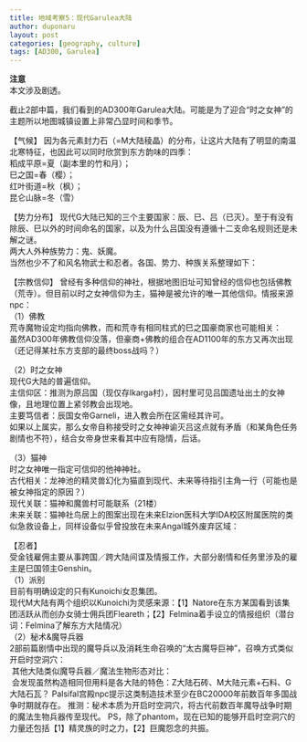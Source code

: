 ```yaml
---
title: 地域考察5：现代Garulea大陆
author: duponaru
layout: post
categories: [geography, culture]
tags: [AD300, Garulea]
---
```


**注意**  
本文涉及剧透。   


截止2部中篇，我们看到的AD300年Garulea大陆。可能是为了迎合“时之女神”的主题所以地图城镇设置上非常凸显时间和季节。  
<span class="image centered"><img src="{{ '/assets/post_img/2020-05-02/garulea1.png' | relative_url }}" alt="" /></span>  

【气候】 
因为各元素封力石（=M大陆稜晶）的分布，让这片大陆有了明显的南温北寒特征，也因此可以同时欣赏到东方韵味的四季：  
稻成平原=夏（副本里的竹和月）；  
巳之国=春（樱）；  
红叶街道=秋（枫）；  
昆仑山脉=冬（雪）  


【势力分布】 
现代G大陆已知的三个主要国家：辰、巳、吕（已灭）。至于有没有除辰、巳以外的时间命名的国家，以及为什么吕国没有遵循十二支命名规则还是未解之谜。  
两大人外种族势力：鬼、妖魔。  
当然也少不了和风名物武士和忍者。各国、势力、种族关系整理如下：  
<span class="image centered"><img src="{{ '/assets/post_img/2020-05-02/garulea2.png' | relative_url }}" alt="" /></span>  


【宗教信仰】 
曾经有多种信仰的神社，根据地图旧址可知曾经的信仰也包括佛教（荒寺）。但目前以时之女神信仰为主，猫神是被允许的唯一其他信仰。情报来源npc： 
<span class="image centered"><img src="{{ '/assets/post_img/2020-05-02/npc1.jpg' | relative_url }}" alt="" /></span>  
（1）佛教   
荒寺魔物设定均指向佛教，而和荒寺有相同柱式的巳之国豪商家也可能相关：  
<span class="image centered"><img src="{{ '/assets/post_img/2020-05-02/pillar.jpg' | relative_url }}" alt="" /></span>  
虽然AD300年佛教信仰没落，但豪商+佛教的组合在AD1100年的东方又再次出现（还记得某社东方支部的最终boss战吗？）  

（2）时之女神  
现代G大陆的普遍信仰。  
主信仰区：推测为原吕国（现仅存Ikarga村），因村里可见吕国遗址出土的女神像，且地理位置上紧邻教会出现地。  
主要笃信者：辰国女帝Garneli，进入教会所在区需经其许可。  
如果以上属实，那么女帝自称接受时之女神神谕灭吕这点就有矛盾（和某角色任务剧情也不符），结合女帝身世来看其中应有隐情，后话。  

（3）猫神  
时之女神唯一指定可信仰的他神神社。  
古代相关：龙神池的精灵兽幻化为猫直到现代、未来等待指引主角一行（可能也是被女神指定的原因？）  
现代关联：猫神和魔兽村可能联系（21楼）  
未来关联：猫神社鸟居上的图案出现在未来Elzion医科大学IDA校区附属医院的类似急救设备上，同样设备似乎曾投放在未来Angal城外废弃区域：  
<span class="image centered"><img src="{{ '/assets/post_img/2020-05-02/nekogami.png' | relative_url }}" alt="" /></span>  	

【忍者】  
受金钱雇佣主要从事跨国／跨大陆间谍及情报工作，大部分剧情和任务里涉及的雇主是巳国领主Genshin。  
（1）派别  
目前有明确设定的只有Kunoichi女忍集团。  
现代M大陆有两个组织以Kunoichi为灵感来源：【1】Natore在东方某国看到该集团活跃从而创办女骑士佣兵团Fleareth；【2】Felmina着手设立的情报组织（潜台词：Felmina了解东方大陆情况）  
（2）秘术&魔导兵器  
2部前篇剧情中出现的魔导兵以及消耗生命召唤的“太古魔导巨神”，召唤方式类似开启时空洞穴：  
<span class="image centered"><img src="{{ '/assets/post_img/2020-05-02/golem1.png' | relative_url }}" alt="" /></span> 
其他大陆类似魔导兵器／魔法生物形态对比：  
<span class="image centered"><img src="{{ '/assets/post_img/2020-05-02/golem2.png' | relative_url }}" alt="" /></span> 
会发现虽然构造相同但用料是各大陆的特色：Z大陆石砖、M大陆元素+石料、G大陆石瓦？
Palsifal宫殿npc提示这类制造技术至少在BC20000年前数百年多国战争时期就存在。
推测：秘术本质为开启时空洞穴，将古代前数百年魔导战争时期的魔法生物兵器传至现代。
PS，除了phantom，现在已知的能够开启时空洞穴的力量还包括【1】精灵族的时之力，【2】巨魔怨念的共振。  




